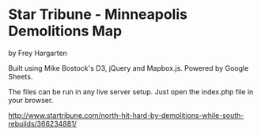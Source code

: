 Star Tribune - Minneapolis Demolitions Map
================

by Frey Hargarten

Built using Mike Bostock's D3, jQuery and Mapbox.js. Powered by Google Sheets.

The files can be run in any live server setup. Just open the index.php file in your browser.

http://www.startribune.com/north-hit-hard-by-demolitions-while-south-rebuilds/366234881/